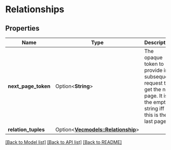 # Relationships

## Properties

Name | Type | Description | Notes
------------ | ------------- | ------------- | -------------
**next_page_token** | Option<**String**> | The opaque token to provide in a subsequent request to get the next page. It is the empty string iff this is the last page. | [optional]
**relation_tuples** | Option<[**Vec<models::Relationship>**](relationship.md)> |  | [optional]

[[Back to Model list]](../README.md#documentation-for-models) [[Back to API list]](../README.md#documentation-for-api-endpoints) [[Back to README]](../README.md)


